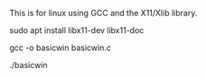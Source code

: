 This is for linux using GCC and the X11/Xlib library.

sudo apt install libx11-dev libx11-doc

gcc -o basicwin basicwin.c

./basicwin
